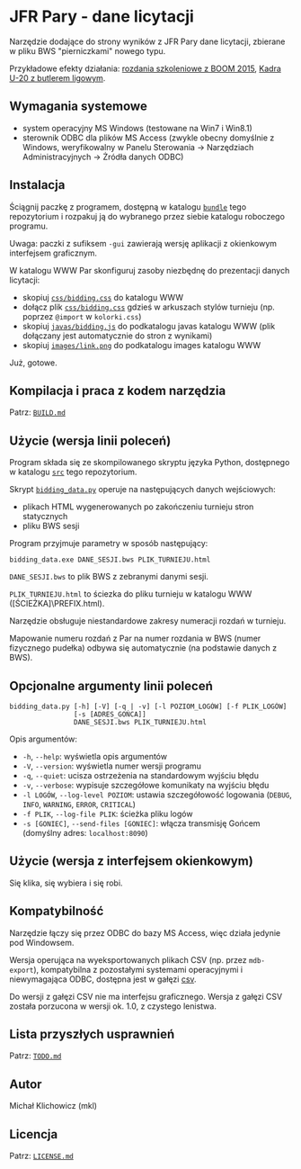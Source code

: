 
JFR Pary - dane licytacji
=========================

Narzędzie dodające do strony wyników z JFR Pary dane licytacji, zbierane w pliku
BWS "pierniczkami" nowego typu.

Przykładowe efekty działania:
[rozdania szkoleniowe z BOOM 2015](http://www.pzbs.pl/wyniki/boom/2015/boom_wirtualne_me.html),
[Kadra U-20 z butlerem ligowym](http://emkael.info/brydz/wyniki/2015/u20_szczyrk/ligowe.html).

Wymagania systemowe
-------------------

* system operacyjny MS Windows (testowane na Win7 i Win8.1)
* sterownik ODBC dla plików MS Access (zwykle obecny domyślnie z Windows,
weryfikowalny w Panelu Sterowania -> Narzędziach Administracyjnych ->
Żródła danych ODBC)

Instalacja
----------

Ściągnij paczkę z programem, dostępną w katalogu [`bundle`](bundle) tego
repozytorium i rozpakuj ją do wybranego przez siebie katalogu roboczego
programu.

Uwaga: paczki z sufiksem `-gui` zawierają wersję aplikacji z okienkowym
interfejsem graficznym.

W katalogu WWW Par skonfiguruj zasoby niezbędnę do prezentacji danych
licytacji:
* skopiuj [`css/bidding.css`](res/css/bidding.css) do katalogu WWW
* dołącz plik [`css/bidding.css`](res/css/bidding.css) gdzieś w arkuszach
stylów turnieju (np. poprzez `@import` w `kolorki.css`)
* skopiuj [`javas/bidding.js`](res/javas/bidding.js) do podkatalogu javas
katalogu WWW (plik dołączany jest automatycznie do stron z wynikami)
* skopiuj [`images/link.png`](res/images/link.png) do podkatalogu images
katalogu WWW

Już, gotowe.

Kompilacja i praca z kodem narzędzia
------------------------------------

Patrz: [`BUILD.md`](BUILD.md)

Użycie (wersja linii poleceń)
-----------------------------

Program składa się ze skompilowanego skryptu języka Python, dostępnego
w katalogu [`src`](src) tego repozytorium.

Skrypt [`bidding_data.py`](src/bidding_data.py) operuje na następujących
danych wejściowych:
* plikach HTML wygenerowanych po zakończeniu turnieju stron statycznych
* pliku BWS sesji

Program przyjmuje parametry w sposób następujący:
```
bidding_data.exe DANE_SESJI.bws PLIK_TURNIEJU.html
```

`DANE_SESJI.bws` to plik BWS z zebranymi danymi sesji.

`PLIK_TURNIEJU.html` to ściezka do pliku turnieju w katalogu WWW
([ŚCIEŻKA]\PREFIX.html).

Narzędzie obsługuje niestandardowe zakresy numeracji rozdań w turnieju.

Mapowanie numeru rozdań z Par na numer rozdania w BWS (numer fizycznego
pudełka) odbywa się automatycznie (na podstawie danych z BWS).

Opcjonalne argumenty linii poleceń
----------------------------------

```
bidding_data.py [-h] [-V] [-q | -v] [-l POZIOM_LOGÓW] [-f PLIK_LOGÓW]
                [-s [ADRES_GOŃCA]]
                DANE_SESJI.bws PLIK_TURNIEJU.html
```

Opis argumentów:
 * `-h`, `--help`: wyświetla opis argumentów
 * `-V`, `--version`: wyświetla numer wersji programu
 * `-q`, `--quiet`: ucisza ostrzeżenia na standardowym wyjściu błędu
 * `-v`, `--verbose`: wypisuje szczegółowe komunikaty na wyjściu błędu
 * `-l LOGÓW`, `--log-level POZIOM`: ustawia szczegółowość logowania
(`DEBUG`, `INFO`, `WARNING`, `ERROR`, `CRITICAL`)
 * `-f PLIK`, `--log-file PLIK`: ścieżka pliku logów
 * `-s [GONIEC]`, `--send-files [GONIEC]`: włącza transmisję Gońcem
(domyślny adres: `localhost:8090`)

Użycie (wersja z interfejsem okienkowym)
----------------------------------------

Się klika, się wybiera i się robi.

Kompatybilność
--------------

Narzędzie łączy się przez ODBC do bazy MS Access, więc działa jedynie
pod Windowsem.

Wersja operująca na wyeksportowanych plikach CSV (np. przez `mdb-export`),
kompatybilna z pozostałymi systemami operacyjnymi i niewymagająca ODBC,
dostępna jest w gałęzi [csv](//github.com/emkael/jfrpary-bidding-data/tree/csv).

Do wersji z gałęzi CSV nie ma interfejsu graficznego. Wersja z gałęzi CSV
została porzucona w wersji ok. 1.0, z czystego lenistwa.

Lista przyszłych usprawnień
---------------------------

Patrz: [`TODO.md`](TODO.md)

Autor
-----

Michał Klichowicz (mkl)

Licencja
--------

Patrz: [`LICENSE.md`](LICENSE.md)

